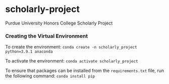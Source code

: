 # scholarly-project
Purdue University Honors College Scholarly Project

### Creating the Virtual Environment

To create the environment:
``conda create -n scholarly_project python=3.9.1 anaconda``

To activate the environment:
``conda activate scholarly_project``

To ensure that packages can be installed from the `requirements.txt` file, run the following command:
``conda install pip``